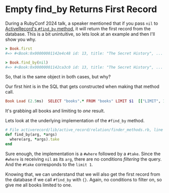 # Empty find_by Returns First Record

During a RubyConf 2024 talk, a speaker mentioned that if you pass `nil` to
[ActiveRecord's `#find_by`
method](https://api.rubyonrails.org/classes/ActiveRecord/FinderMethods.html#method-i-find_by),
it will return the first record from the database. This is a bit unintuitive,
so lets look at an example and then I'll show you why.

```ruby
> Book.first
#=> #<Book:0x00000001142e4c48 id: 13, title: "The Secret History", ... >

> Book.find_by(nil)
#=> #<Book:0x00000001142ca3c0 id: 13, title: "The Secret History", ... >
```

So, that is the same object in both cases, but why?

Our first hint is in the SQL that gets constructed when making that method
call.

```ruby
Book Load (2.5ms)  SELECT "books".* FROM "books" LIMIT $1  [["LIMIT", 1]]
```

It's grabbing all books and limiting to _one_ result.

Lets look at the underlying implementation of the `#find_by` method.

```ruby
# File activerecord/lib/active_record/relation/finder_methods.rb, line 111
def find_by(arg, *args)
  where(arg, *args).take
end
```

Sure enough, the implementation is a `#where` followed by a `#take`. Since the
`#where` is receiving `nil` as its `arg`, there are no conditions _filtering_
the query. And the `#take` corresponds to the `limit 1`.

Knowing that, we can understand that we will also get the first record from the
database if we call `#find_by` with `{}`. Again, no conditions to filter on, so
give me all books limited to one.
